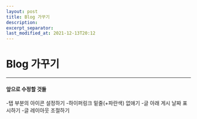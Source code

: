 ```yaml
---
layout: post
title: Blog 가꾸기
description:
excerpt_separator:
last_modified_at: 2021-12-13T20:12
---
```


Blog 가꾸기
======
- - -
#### 앞으로 수정할 것들
-탭 부분의 아이콘 설정하기
-하이퍼링크 밑줄(+파란색) 없애기
-글 아래 게시 날짜 표시하기
-글 레이아웃 조절하기
